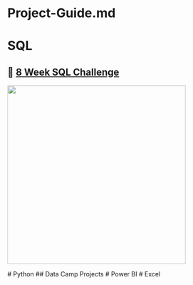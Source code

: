 # Project-Guide.md
# SQL
## 🥑 [8 Week SQL Challenge](https://github.com/nguyennhatquan/8-Week-SQL-Challenge)
<p align = "left">
  <img width="400px" src="https://i.pinimg.com/originals/ee/48/ad/ee48ad1dcd4096cd135afb295246e616.gif" />
</p>
# Python
## Data Camp Projects
# Power BI
# Excel
